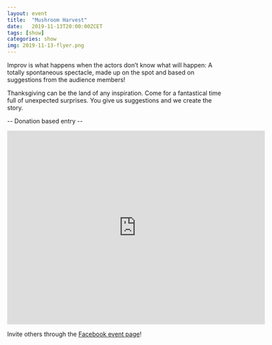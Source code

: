 ```yaml
---
layout: event
title:  "Mushroom Harvest"
date:   2019-11-13T20:00:00ZCET
tags: [show]
categories: show
img: 2019-11-13-flyer.png
---
```

Improv is what happens when the actors don’t know what will happen: A totally spontaneous spectacle, made up on the spot and based on suggestions from the audience members!
<!--more-->
Thanksgiving can be the land of any inspiration. Come for a fantastical time full of unexpected surprises. You give us suggestions and we create the story.

-- Donation based entry --

<iframe src="https://www.google.com/maps/embed?pb=!1m18!1m12!1m3!1d2701.3164958683724!2d8.52006681583793!3d47.38625731116593!2m3!1f0!2f0!3f0!3m2!1i1024!2i768!4f13.1!3m3!1m2!1s0x47900a15619f4fa9%3A0x124e7e779b279679!2sjenseits+im+Viadukt!5e0!3m2!1sen!2sch!4v1529147583692" width="600" height="450" frameborder="0" style="border:0" allowfullscreen></iframe>

Invite others through the [Facebook event page](https://www.facebook.com/events/437628203532235/)!
